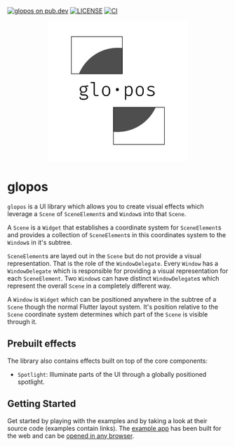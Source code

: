 [![glopos on pub.dev](https://badgen.net/pub/v/glopos)][glopos_pub]
[![LICENSE](https://badgen.net/pub/license/glopos)][license]
[![CI](https://github.com/blaugold/glopos/actions/workflows/CI.yaml/badge.svg)][ci]

<p align="center">
  <img style="width: 20rem;" src="https://raw.githubusercontent.com/blaugold/glopos/main/docs/assets/Icon.svg"/>
</p>

# glopos

`glopos` is a UI library which allows you to create visual effects which
leverage a `Scene` of `SceneElement`s and `Window`s into that `Scene`.

A `Scene` is a `Widget` that establishes a coordinate system for `SceneElement`s and provides a collection of `SceneElement`s in this coordinates system to the `Window`s in it's subtree.

`SceneElement`s are layed out in the `Scene` but do not provide a visual representation. That is the role of the `WindowDelegate`. Every `Window` has a `WindowDelegate` which is responsible for providing a visual representation for each `SceneElement`. Two `Window`s can have distinct `WindowDelegate`s which represent the overall `Scene` in a completely different way.

A `Window` is `Widget` which can be positioned anywhere in the subtree of a `Scene` though the normal Flutter layout system. It's position relative to the `Scene` coordinate system determines which part of the `Scene` is visible through it.

## Prebuilt effects

The library also contains effects built on top of the core components:

- `Spotlight`: Illuminate parts of the UI through a globally positioned spotlight.

## Getting Started

Get started by playing with the examples and by taking a look at their source code (examples contain links). The [example app] has been built for the web and can be [opened in any browser][example app live demo]. 

[glopos_pub]: https://pub.dev/packages/glopos
[license]: https://github.com/blaugold/glopos/blob/main/packages/glopos/LICENSE
[ci]: https://github.com/blaugold/glopos/actions/workflows/CI.yaml
[example app]: https://github.com/blaugold/glopos/tree/main/packages/glopos/example
[example app live demo]: https://blaugold.github.io/glopos/glopos_example/index.html
